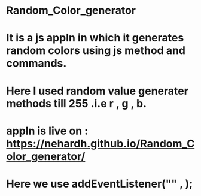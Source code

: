 # Random_Color_generator
# It is a js appln in which it generates random colors using js method and commands.
# Here I used random value generater methods till 255 .i.e r , g , b.
# appln is live on : https://nehardh.github.io/Random_Color_generator/
# Here we use addEventListener("" , );

